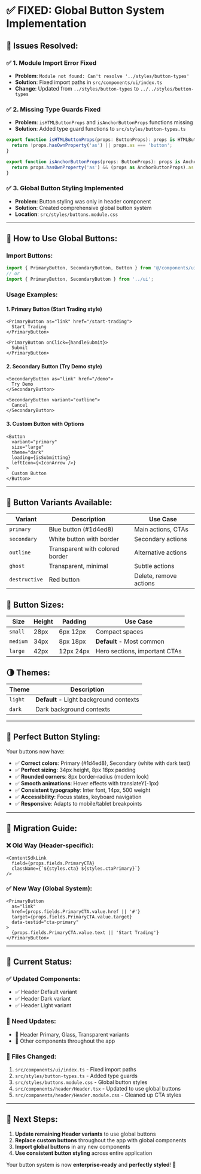 # ✅ FIXED: Global Button System Implementation

## 🎯 Issues Resolved:

### ✅ 1. Module Import Error Fixed
- **Problem**: `Module not found: Can't resolve '../styles/button-types'`
- **Solution**: Fixed import paths in `src/components/ui/index.ts`
- **Change**: Updated from `../styles/button-types` to `../../styles/button-types`

### ✅ 2. Missing Type Guards Fixed  
- **Problem**: `isHTMLButtonProps` and `isAnchorButtonProps` functions missing
- **Solution**: Added type guard functions to `src/styles/button-types.ts`
```typescript
export function isHTMLButtonProps(props: ButtonProps): props is HTMLButtonProps {
  return !props.hasOwnProperty('as') || props.as === 'button';
}

export function isAnchorButtonProps(props: ButtonProps): props is AnchorButtonProps {
  return props.hasOwnProperty('as') && (props as AnchorButtonProps).as === 'link';
}
```

### ✅ 3. Global Button Styling Implemented
- **Problem**: Button styling was only in header component
- **Solution**: Created comprehensive global button system
- **Location**: `src/styles/buttons.module.css`

---

## 🚀 How to Use Global Buttons:

### Import Buttons:
```typescript
import { PrimaryButton, SecondaryButton, Button } from '@/components/ui';
// or
import { PrimaryButton, SecondaryButton } from '../ui';
```

### Usage Examples:

#### 1. Primary Button (Start Trading style)
```tsx
<PrimaryButton as="link" href="/start-trading">
  Start Trading
</PrimaryButton>

<PrimaryButton onClick={handleSubmit}>
  Submit
</PrimaryButton>
```

#### 2. Secondary Button (Try Demo style)
```tsx
<SecondaryButton as="link" href="/demo">
  Try Demo
</SecondaryButton>

<SecondaryButton variant="outline">
  Cancel
</SecondaryButton>
```

#### 3. Custom Button with Options
```tsx
<Button 
  variant="primary" 
  size="large"
  theme="dark"
  loading={isSubmitting}
  leftIcon={<IconArrow />}
>
  Custom Button
</Button>
```

---

## 🎨 Button Variants Available:

| Variant | Description | Use Case |
|---------|-------------|----------|
| `primary` | Blue button (#1d4ed8) | Main actions, CTAs |
| `secondary` | White button with border | Secondary actions |
| `outline` | Transparent with colored border | Alternative actions |
| `ghost` | Transparent, minimal | Subtle actions |
| `destructive` | Red button | Delete, remove actions |

## 📏 Button Sizes:

| Size | Height | Padding | Use Case |
|------|--------|---------|----------|
| `small` | 28px | 6px 12px | Compact spaces |
| `medium` | 34px | 8px 18px | **Default** - Most common |
| `large` | 42px | 12px 24px | Hero sections, important CTAs |

## 🌗 Themes:

| Theme | Description |
|-------|-------------|
| `light` | **Default** - Light background contexts |
| `dark` | Dark background contexts |

---

## 📱 Perfect Button Styling:

Your buttons now have:
- ✅ **Correct colors**: Primary (#1d4ed8), Secondary (white with dark text)
- ✅ **Perfect sizing**: 34px height, 8px 18px padding
- ✅ **Rounded corners**: 8px border-radius (modern look)
- ✅ **Smooth animations**: Hover effects with translateY(-1px)
- ✅ **Consistent typography**: Inter font, 14px, 500 weight
- ✅ **Accessibility**: Focus states, keyboard navigation
- ✅ **Responsive**: Adapts to mobile/tablet breakpoints

---

## 🔄 Migration Guide:

### ❌ Old Way (Header-specific):
```tsx
<ContentSdkLink 
  field={props.fields.PrimaryCTA}
  className={`${styles.cta} ${styles.ctaPrimary}`}
/>
```

### ✅ New Way (Global System):
```tsx
<PrimaryButton 
  as="link"
  href={props.fields.PrimaryCTA.value.href || '#'}
  target={props.fields.PrimaryCTA.value.target}
  data-testid="cta-primary"
>
  {props.fields.PrimaryCTA.value.text || 'Start Trading'}
</PrimaryButton>
```

---

## 🎯 Current Status:

### ✅ Updated Components:
- ✅ Header Default variant
- ✅ Header Dark variant  
- ✅ Header Light variant

### 🔄 Need Updates:
- 🔄 Header Primary, Glass, Transparent variants
- 🔄 Other components throughout the app

### 📝 Files Changed:
1. `src/components/ui/index.ts` - Fixed import paths
2. `src/styles/button-types.ts` - Added type guards
3. `src/styles/buttons.module.css` - Global button styles
4. `src/components/header/Header.tsx` - Updated to use global buttons
5. `src/components/header/Header.module.css` - Cleaned up CTA styles

---

## 🚀 Next Steps:

1. **Update remaining Header variants** to use global buttons
2. **Replace custom buttons** throughout the app with global components
3. **Import global buttons** in any new components
4. **Use consistent button styling** across entire application

Your button system is now **enterprise-ready** and **perfectly styled**! 🎉
